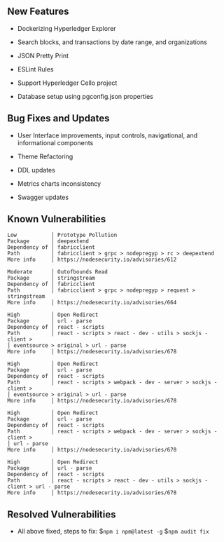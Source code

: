## New Features

 * Dockerizing Hyperledger Explorer

 * Search blocks, and transactions by date range, and organizations

 * JSON Pretty Print

 * ESLint Rules

 * Support Hyperledger Cello project

 * Database setup using pgconfig.json properties


## Bug Fixes and Updates

 * User Interface improvements, input controls, navigational, and informational components

 * Theme Refactoring

 * DDL updates

 * Metrics charts inconsistency

 * Swagger updates


## Known Vulnerabilities

    Low           │ Prototype Pollution
    Package       │ deepextend
    Dependency of │ fabricclient
    Path          │ fabricclient > grpc > nodepregyp > rc > deepextend
    More info     │ https://nodesecurity.io/advisories/612

    Moderate      │ Outofbounds Read
    Package       │ stringstream
    Dependency of │ fabricclient
    Path          │ fabricclient > grpc > nodepregyp > request > stringstream
    More info     │ https://nodesecurity.io/advisories/664

    High          │ Open Redirect
    Package       │ url - parse
    Dependency of │ react - scripts
    Path          │ react - scripts > react - dev - utils > sockjs - client >
    │ eventsource > original > url - parse
    More info     │ https://nodesecurity.io/advisories/678

    High          │ Open Redirect
    Package       │ url - parse
    Dependency of │ react - scripts
    Path          │ react - scripts > webpack - dev - server > sockjs - client >
    │ eventsource > original > url - parse
    More info     │ https://nodesecurity.io/advisories/678

    High          │ Open Redirect
    Package       │ url - parse
    Dependency of │ react - scripts
    Path          │ react - scripts > webpack - dev - server > sockjs - client >
    │ url - parse
    More info     │ https://nodesecurity.io/advisories/678

    High          │ Open Redirect
    Package       │ url - parse
    Dependency of │ react - scripts
    Path          │ react - scripts > react - dev - utils > sockjs - client > url - parse
    More info     │ https://nodesecurity.io/advisories/678


## Resolved Vulnerabilities

 * All above fixed, steps to fix:
    $`npm i npm@latest -g`
    $`npm audit fix`